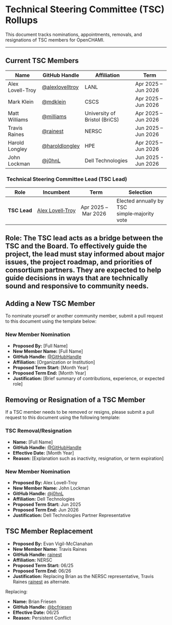 # Technical Steering Committee (TSC) Rollups

This document tracks nominations, appointments, removals, and resignations of TSC members for OpenCHAMI.

---

## Current TSC Members

| Name             | GitHub Handle                                              | Affiliation                   | Term                 |
|------------------|------------------------------------------------------------|-------------------------------|----------------------|
| Alex Lovell-Troy | [@alexlovelltroy](https://github.com/alexlovelltroy)       | LANL                          | Apr 2025 – Jun 2026  |
| Mark Klein       | [@mdklein](https://github.com/mdklein)                     | CSCS                          | Apr 2025 – Jun 2026  |
| Matt Williams    | [@milliams](https://github.com/milliams)                   | University of Bristol (BriCS) | Apr 2025 – Jun 2026  |
| Travis Raines    | [@rainest](https://github.com/rainest)                     | NERSC                         | Jun 2025 – Jun 2026  |
| Harold Longley   | [@haroldlongley](https://github.com/haroldlongley)         | HPE                           | Apr 2025 – Jun 2026  |
| John Lockman     | [@j0hnL](https://github.com/j0hnL)                         | Dell Technologies             | Jun 2025 - Jun 2026  |


###  Technical Steering Committee Lead (TSC Lead)

| Role | Incumbent | Term | Selection |
|------|-----------|------|-----------|
| **TSC Lead** | [Alex Lovell‑Troy](https://github.com/alexlovelltroy) | Apr 2025 – Mar 2026 | Elected annually by TSC simple‑majority vote |


Role: The TSC lead acts as a bridge between the TSC and the Board. To effectively guide the project, the lead must stay informed about major issues, the project roadmap, and priorities of consortium partners. They are expected to help guide decisions in ways that are technically sound and responsive to community needs.
---

## Adding a New TSC Member

To nominate yourself or another community member, submit a pull request to this document using the template below:


### New Member Nomination
- **Proposed By:** [Full Name]
- **New Member Name:** [Full Name]  
- **GitHub Handle:** [@GitHubHandle](https://github.com/GitHubHandle)  
- **Affiliation:** [Organization or Institution]  
- **Proposed Term Start:** [Month Year]  
- **Proposed Term End:** [Month Year]  
- **Justification:** [Brief summary of contributions, experience, or expected role]

## Removing or Resignation of a TSC Member
If a TSC member needs to be removed or resigns, please submit a pull request to this document using the following template:

### TSC Removal/Resignation

- **Name:** [Full Name]  
- **GitHub Handle:** [@GitHubHandle](https://github.com/GitHubHandle)  
- **Effective Date:** [Month Year]  
- **Reason:** [Explanation such as inactivity, resignation, or term expiration]

### New Member Nomination
- **Proposed By:** Alex Lovell-Troy
- **New Member Name:** John Lockman  
- **GitHub Handle:** [@j0hnL](https://github.com/j0hnL) 
- **Affiliation:** Dell Technologies  
- **Proposed Term Start:** Jun 2025  
- **Proposed Term End:** Jun 2026  
- **Justification:** Dell Technologies Partner Representative


## TSC Member Replacement
- **Proposed By:** Evan Vigil-McClanahan
- **New Member Name:**  Travis Raines
- **GitHub Handle:** [rainest](https://github.com/rainest)
- **Affiliation:** NERSC
- **Proposed Term Start:** 06/25
- **Proposed Term End:** 06/26
- **Justification:** Replacing Brian as the NERSC representative, Travis Raines [rainest](https://github.com/rainest) as alternate.

Replacing:

- **Name:** Brian Friesen
- **GitHub Handle:** [@bcfriesen](https://github.com/bcfriesen)
- **Effective Date:** 06/25
- **Reason:** Persistent Conflict
